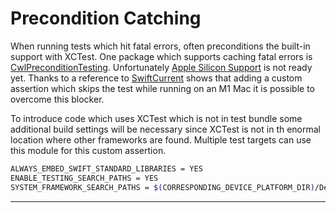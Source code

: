 # Precondition Catching

When running tests which hit fatal errors, often preconditions the built-in support with XCTest. One package which supports caching fatal errors is [CwlPreconditionTesting]. Unfortunately [Apple Silicon Support] is not ready yet. Thanks to a reference to [SwiftCurrent] shows that adding a custom assertion which skips the test while running on an M1 Mac it is possible to overcome this blocker.

To introduce code which uses XCTest which is not in test bundle some additional build settings will be necessary since XCTest is not in th enormal location where other frameworks are found. Multiple test targets can use this module for this custom assertion.

```sh
ALWAYS_EMBED_SWIFT_STANDARD_LIBRARIES = YES
ENABLE_TESTING_SEARCH_PATHS = YES
SYSTEM_FRAMEWORK_SEARCH_PATHS = $(CORRESPONDING_DEVICE_PLATFORM_DIR)/Developer/Library/Frameworks $(inherited)
```

---
[CwlPreconditionTesting]: https://github.com/mattgallagher/CwlPreconditionTesting
[Apple Silicon Support]: https://github.com/mattgallagher/CwlPreconditionTesting/issues/21
[SwiftCurrent]: https://github.com/wwt/SwiftCurrent/pull/107/files
